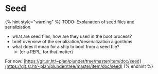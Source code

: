 # Seed

{% hint style="warning" %}
TODO: Explanation of seed files and serializiation.
- what are seed files, how are they used in the boot process?
- brief overview of the serialization/deserialization algorithms
- what does it mean for a ship to boot from a seed file?
  - (or a REPL, for that matter)

For now: [https://git.sr.ht/~plan/plunder/tree/master/item/doc/seed](https://git.sr.ht/~plan/plunder/tree/master/item/doc/seed)
{% endhint %}
